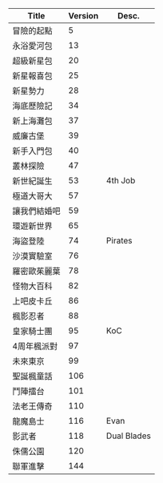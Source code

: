 |Title|Version|Desc.|
|----|----|----|
|冒險的起點|5|
|永浴愛河包|13|
|超級新星包|20|
|新星報喜包|25|
|新星勢力|28|
|海底歷險記|34|
|新上海灘包|37|
|威廉古堡|39|
|新手入門包|40|
|叢林探險|47|
|新世紀誕生|53|4th Job|
|極道大哥大|57|
|讓我們結婚吧|59|
|環遊新世界|65|
|海盜登陸|74|Pirates|
|沙漠實驗室|76|
|羅密歐茱麗葉|78|
|怪物大百科|82|
|上吧皮卡丘|86|
|楓影忍者|88|
|皇家騎士團|95|KoC|
|4周年楓派對|97|
|未來東京|99|
|聖誕楓童話|106|
|鬥陣擂台|101|
|法老王傳奇|110|
|龍魔島士|116|Evan|
|影武者|118|Dual Blades|
|侏儒公園|120|
|聯軍進擊|144|
